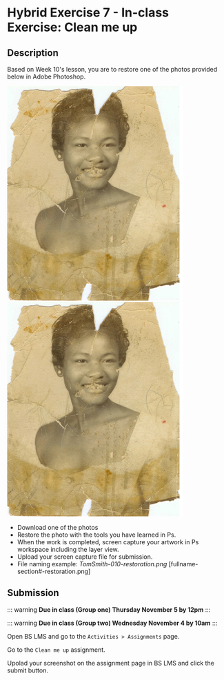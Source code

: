 # Hybrid Exercise 7 - In-class Exercise: Clean me up

## Description

Based on Week 10's lesson, you are to restore one of the photos provided below in Adobe Photoshop.

<img src="../assets/7-1-PS-hybrid.jpg" alt="Smiley young woman"> 
<img src="../assets/7-1-PS-hybrid.jpg" alt="Smiley young woman">

- Download one of the photos
- Restore the photo with the tools you have learned in Ps.
- When the work is completed, screen capture your artwork in Ps workspace including the layer view.
- Upload your screen capture file for submission.
- File naming example: *TomSmith-010-restoration.png* [fullname-section#-restoration.png]


## Submission

::: warning
**Due in class (Group one) Thursday November 5 by 12pm**
:::

::: warning
**Due in class (Group two) Wednesday November 4 by 10am**
:::

Open BS LMS and go to the `Activities > Assignments` page.

Go to the `Clean me up` assignment.

Upolad your screenshot on the assignment page in BS LMS and click the submit button.